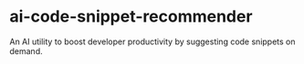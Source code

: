 # ai-code-snippet-recommender
An AI utility to boost developer productivity by suggesting code snippets on demand.
